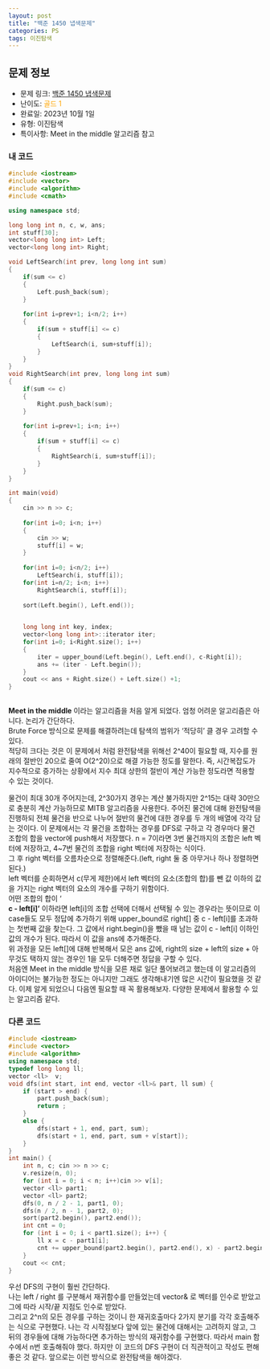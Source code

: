 ```yaml
---
layout: post
title: "백준 1450 냅색문제"
categories: PS
tags: 이진탐색
---
```


## 문제 정보
- 문제 링크: [백준 1450 냅색문제](https://www.acmicpc.net/problem/1450)
- 난이도: <span style="color:#FFA500">골드 1</span>
- 완료일: 2023년 10월 1일
- 유형: 이진탐색
- 특이사항: Meet in the middle 알고리즘 참고

### 내 코드

```C++
#include <iostream>
#include <vector>
#include <algorithm>
#include <cmath>

using namespace std;

long long int n, c, w, ans;
int stuff[30];
vector<long long int> Left;
vector<long long int> Right;

void LeftSearch(int prev, long long int sum)
{
	if(sum <= c)
	{
		Left.push_back(sum);
	}
	
	for(int i=prev+1; i<n/2; i++)
	{
		if(sum + stuff[i] <= c)
		{
			LeftSearch(i, sum+stuff[i]);
		}
	}
}
void RightSearch(int prev, long long int sum)
{
	if(sum <= c)
	{
		Right.push_back(sum);
	}
	
	for(int i=prev+1; i<n; i++)
	{
		if(sum + stuff[i] <= c)
		{
			RightSearch(i, sum+stuff[i]);
		}
	}	
}

int main(void)
{
	cin >> n >> c;
	
	for(int i=0; i<n; i++)
	{
		cin >> w;
		stuff[i] = w;
	}
	
	for(int i=0; i<n/2; i++)
		LeftSearch(i, stuff[i]);
	for(int i=n/2; i<n; i++)
		RightSearch(i, stuff[i]);
	
	sort(Left.begin(), Left.end());

	
	long long int key, index;
	vector<long long int>::iterator iter;
	for(int i=0; i<Right.size(); i++)
	{
		iter = upper_bound(Left.begin(), Left.end(), c-Right[i]);
		ans += (iter - Left.begin());
	}
	cout << ans + Right.size() + Left.size() +1;
}
 
```

**Meet in the middle** 이라는 알고리즘을 처음 알게 되었다. 엄청 어려운 알고리즘은 아니다. 논리가 간단하다.  
Brute Force 방식으로 문제를 해결하려는데 탐색의 범위가 ‘적당히’ 클 경우 고려할 수 있다.  
적당히 크다는 것은 이 문제에서 처럼 완전탐색을 위해선 2^40이 필요할 때, 지수를 원래의 절반인 20으로 줄여 O(2^20)으로 해결 가능한 정도를 말한다. 즉, 시간복잡도가 지수적으로 증가하는 상황에서 지수 최대 상한의 절반이 계산 가능한 정도라면 적용할 수 있는 것이다.  

물건이 최대 30개 주어지는데, 2^30가지 경우는 계산 불가하지만 2^15는 대략 30만으로 충분히 계산 가능하므로 MITB 알고리즘을 사용한다. 주어진 물건에 대해 완전탐색을 진행하되 전체 물건을 반으로 나누어 절반의 물건에 대한 경우를 두 개의 배열에 각각 담는 것이다. 이 문제에서는 각 물건을 조합하는 경우를 DFS로 구하고 각 경우마다 물건 조합의 합을 vector에 push해서 저장했다. n = 7이라면 3번 물건까지의 조합은 left 벡터에 저장하고, 4~7번 물건의 조합을 right 벡터에 저장하는 식이다.  
그 후 right 벡터를 오름차순으로 정렬해준다.(left, right 둘 중 아무거나 하나 정렬하면 된다.)  
left 벡터를 순회하면서 c(무게 제한)에서 left 벡터의 요소(조합의 합)를 뺀 값 이하의 값을 가지는 right 벡터의 요소의 개수를 구하기 위함이다.  
어떤 조합의 합이 ‘  
**c - left[i]’** 이하라면 left[i]의 조합 선택에 더해서 선택될 수 있는 경우라는 뜻이므로 이 case들도 모두 정답에 추가하기 위해 upper_bound로 right[] 중 c - left[i]를 초과하는 첫번째 값을 찾는다. 그 값에서 right.begin()을 뺐을 때 남는 값이 c - left[i] 이하인 값의 개수가 된다. 따라서 이 값을 ans에 추가해준다.  
위 과정을 모든 left[]에 대해 반복해서 모은 ans 값에, right의 size + left의 size + 아무것도 택하지 않는 경우인 1을 모두 더해주면 정답을 구할 수 있다.  
처음엔 Meet in the middle 방식을 모른 채로 일단 풀어보려고 했는데 이 알고리즘의 아이디어는 불가능한 정도는 아니지만 그래도 생각해내기엔 많은 시간이 필요했을 것 같다. 이제 알게 되었으니 다음엔 필요할 때 꼭 활용해보자. 다양한 문제에서 활용할 수 있는 알고리즘 같다.  

### 다른 코드

```C++
#include <iostream>
#include <vector>
#include <algorithm>
using namespace std; 
typedef long long ll;
vector <ll>  v;
void dfs(int start, int end, vector <ll>& part, ll sum) {
	if (start > end) {
		part.push_back(sum); 
		return ; 
	}
	else {
		dfs(start + 1, end, part, sum); 
		dfs(start + 1, end, part, sum + v[start]); 
	}
}
int main() {
	int n, c; cin >> n >> c;	
	v.resize(n, 0); 
	for (int i = 0; i < n; i++)cin >> v[i];
	vector <ll> part1;
	vector <ll> part2;
	dfs(0, n / 2 - 1, part1, 0); 
	dfs(n / 2, n - 1, part2, 0); 
	sort(part2.begin(), part2.end()); 
	int cnt = 0; 
	for (int i = 0; i < part1.size(); i++) {
		ll x = c - part1[i]; 
		cnt += upper_bound(part2.begin(), part2.end(), x) - part2.begin(); 
	}
	cout << cnt; 
}
```

우선 DFS의 구현이 훨씬 간단하다.  
나는 left / right 를 구분해서 재귀함수를 만들었는데 vector<ll>& 로 벡터를 인수로 받았고 그에 따라 시작/끝 지점도 인수로 받았다.  
그리고 2^n의 모든 경우를 구하는 것이니 한 재귀호출마다 2가지 분기를 각각 호출해주는 식으로 구현했다. 나는 각 시작점보다 앞에 있는 물건에 대해서는 고려하지 않고, 그 뒤의 경우들에 대해 가능하다면 추가하는 방식의 재귀함수를 구현했다. 따라서 main 함수에서 n번 호출해줘야 했다. 하지만 이 코드의 DFS 구현이 더 직관적이고 작성도 편해 좋은 것 같다. 앞으로는 이런 방식으로 완전탐색을 해야겠다.  

